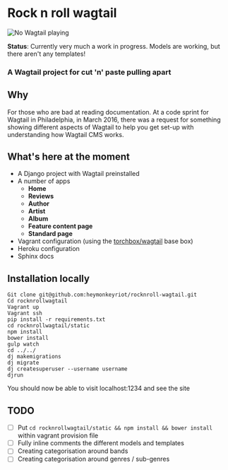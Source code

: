 Rock n roll wagtail
====================

![No Wagtail playing](https://github.com/heymonkeyriot/rocknroll-wagtail-cookiecutter/blob/master/wagtail%20rock%20n%20roll.jpg)

**Status**: Currently very much a work in progress. Models are working, but there aren't any templates!

### A Wagtail project for cut 'n' paste pulling apart

Why
---

For those who are bad at reading documentation. At a code sprint for Wagtail in Philadelphia, in March 2016, there was a request for something showing different aspects of Wagtail to help you get set-up with understanding how Wagtail CMS works.

What's here at the moment
-------------------------

 - A Django project with Wagtail preinstalled
 - A number of apps
   - **Home**
   - **Reviews**
   - **Author**
   - **Artist**
   - **Album**
   - **Feature content page**
   - **Standard page**
 - Vagrant configuration (using the [torchbox/wagtail](https://github.com/torchbox/vagrant-wagtail-base) base box)
 - Heroku configuration
 - Sphinx docs

Installation locally
--------------------
```
Git clone git@github.com:heymonkeyriot/rocknroll-wagtail.git
Cd rocknrollwagtail
Vagrant up
Vagrant ssh
pip install -r requirements.txt
cd rocknrollwagtail/static
npm install
bower install
gulp watch
cd ../../
dj makemigrations
dj migrate
dj createsuperuser --username username
djrun
```

You should now be able to visit localhost:1234 and see the site

TODO 
----------------------------

 -[ ] Put `cd rocknrollwagtail/static && npm install && bower install` within vagrant provision file
 -[ ] Fully inline comments the different models and templates
 -[ ] Creating categorisation around bands
 -[ ] Creating categorisation around genres / sub-genres